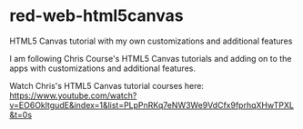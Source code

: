 # red-web-html5canvas
HTML5 Canvas tutorial with my own customizations and additional features

I am following Chris Course's HTML5 Canvas tutorials and adding on to the apps with customizations and additional features.

Watch Chris's HTML5 Canvas tutorial courses here:
https://www.youtube.com/watch?v=EO6OkltgudE&index=1&list=PLpPnRKq7eNW3We9VdCfx9fprhqXHwTPXL&t=0s

